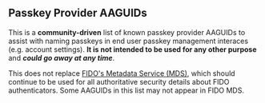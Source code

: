 ## Passkey Provider AAGUIDs

This is a **community-driven** list of known passkey provider AAGUIDs to assist with naming passkeys in end user passkey management interaces (e.g. account settings). **It is not intended to be used for any other purpose** and **_could go away at any time_**. 

This does not replace [FIDO's Metadata Service (MDS)](https://fidoalliance.org/metadata/), which should continue to be used for all authoritative security details about FIDO authenticators. Some AAGUIDs in this list may not appear in FIDO MDS.
